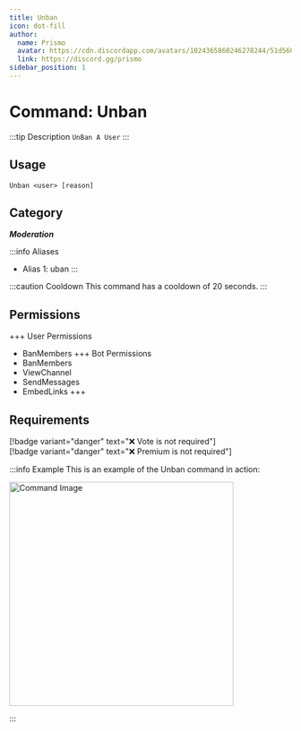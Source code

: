 ```yaml
---
title: Unban
icon: dot-fill
author:
  name: Prismo
  avatar: https://cdn.discordapp.com/avatars/1024365860246278244/51d5603eff69376da9a21e86b07a75bd.png?size=2048
  link: https://discord.gg/prismo
sidebar_position: 1
---
```



# Command: Unban

:::tip Description
`UnBan A User`
:::

## Usage

```
Unban <user> [reason]
```

## Category

_**Moderation**_

:::info Aliases
- Alias 1: uban
:::

:::caution Cooldown
This command has a cooldown of 20 seconds.
:::

## Permissions

+++ User Permissions
- BanMembers
+++ Bot Permissions
- BanMembers
- ViewChannel
- SendMessages
- EmbedLinks
+++

## Requirements

[!badge variant="danger" text="❌ Vote is not required"]  
[!badge variant="danger" text="❌ Premium is not required"]

:::info Example
This is an example of the Unban command in action:

<img src="https://i.imgur.com/gLwF8n1.png" alt="Command Image" width="400"/>

:::

